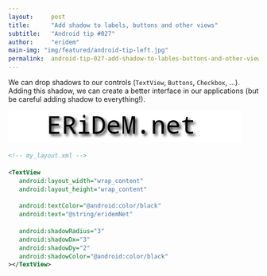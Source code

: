 ```yaml
---
layout:     post
title:      "Add shadow to labels, buttons and other views"
subtitle:   "Android tip #027"
author:     "eridem"
main-img: "img/featured/android-tip-left.jpg"
permalink:  android-tip-027-add-shadow-to-lables-buttons-and-other-view
---
```


We can drop shadows to our controls (`TextView`, `Buttons`, `Checkbox`, …). Adding this shadow, we can create a better interface in our applications (but be careful adding shadow to everything!).

![Shadow image](/img/posts/2011-06-03-shadow.png)

```xml
<!-- my_layout.xml -->

<TextView
   android:layout_width="wrap_content"
   android:layout_height="wrap_content"
   
   android:textColor="@android:color/black"
   android:text="@string/eridemNet"
   
   android:shadowRadius="3"
   android:shadowDx="3"
   android:shadowDy="2"
   android:shadowColor="@android:color/black"
></TextView>
```
